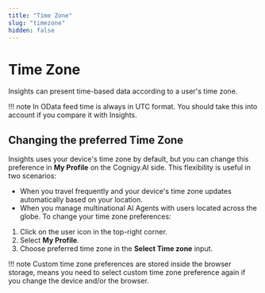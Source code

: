 ```yaml
---
title: "Time Zone" 
slug: "timezone"
hidden: false 
---
```


# Time Zone

Insights can present time-based data according to a user's time zone.

!!! note 
    In OData feed time is always in UTC format. You should take this into account if you compare it with Insights.

## Changing the preferred Time Zone

Insights uses your device's time zone by default, but you can change this preference in **My Profile** on the Cognigy.AI side.
This flexibility is useful in two scenarios:

- When you travel frequently and your device's time zone updates automatically based on your location.
- When you manage multinational AI Agents with users located across the globe.
To change your time zone preferences:

1. Click on the user icon in the top-right corner.
2. Select **My Profile**.
3. Choose preferred time zone in the **Select Time zone** input.

!!! note
    Custom time zone preferences are stored inside the browser storage, means you need to select custom time zone preference again if you change the device and/or the browser.